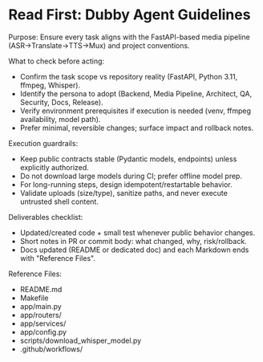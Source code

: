 # Read First: Dubby Agent Guidelines

Purpose: Ensure every task aligns with the FastAPI-based media pipeline (ASR→Translate→TTS→Mux) and project conventions.

What to check before acting:

- Confirm the task scope vs repository reality (FastAPI, Python 3.11, ffmpeg, Whisper).
- Identify the persona to adopt (Backend, Media Pipeline, Architect, QA, Security, Docs, Release).
- Verify environment prerequisites if execution is needed (venv, ffmpeg availability, model path).
- Prefer minimal, reversible changes; surface impact and rollback notes.

Execution guardrails:

- Keep public contracts stable (Pydantic models, endpoints) unless explicitly authorized.
- Do not download large models during CI; prefer offline model prep.
- For long-running steps, design idempotent/restartable behavior.
- Validate uploads (size/type), sanitize paths, and never execute untrusted shell content.

Deliverables checklist:

- Updated/created code + small test whenever public behavior changes.
- Short notes in PR or commit body: what changed, why, risk/rollback.
- Docs updated (README or dedicated doc) and each Markdown ends with "Reference Files".

Reference Files:

- README.md
- Makefile
- app/main.py
- app/routers/
- app/services/
- app/config.py
- scripts/download_whisper_model.py
- .github/workflows/
